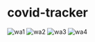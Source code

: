 # covid-tracker

![wa1](https://user-images.githubusercontent.com/69441310/128170012-c3d26cec-d1e2-4444-8f23-48dadcea1764.jpeg)
![wa2](https://user-images.githubusercontent.com/69441310/128170016-d8ca8526-3af1-43fa-ad87-4a511894b368.jpeg)
![wa3](https://user-images.githubusercontent.com/69441310/128170017-fa365a80-d32b-4b37-9d68-70e0dda11dad.jpeg)
![wa4](https://user-images.githubusercontent.com/69441310/128170018-4f9ee920-c586-411b-9930-3f9e31978db5.jpeg)
